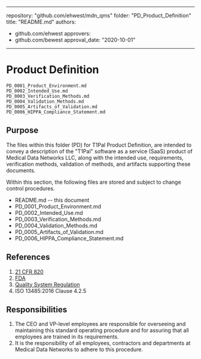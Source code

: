 ---
repository: "github.com/ehwest/mdn_qms"
folder: "PD_Product_Definition"
title: "README.md"
authors:
- github.com/ehwest
approvers:
- github.com/bewest
approval_date: "2020-10-01"
-----

# Product Definition

```{toctree}
PD_0001_Product_Environment.md
PD_0002_Intended_Use.md
PD_0003_Verification_Methods.md
PD_0004_Validation_Methods.md
PD_0005_Artifacts_of_Validation.md
PD_0006_HIPPA_Compliance_Statement.md
```

## Purpose

The files within this folder (PD) for T1Pal Product Definition, are intended to convey
a description of the "T1Pal" software as a service (SaaS) product of Medical Data Networks LLC, along with the intended use, requirements, verification methods, validation of methods, and artifacts supporting these documents.

Within this section, the following files are stored and subject to change control procedures.

 + README.md -- this document
 + PD_0001_Product_Environment.md
 + PD_0002_Intended_Use.md
 + PD_0003_Verification_Methods.md
 + PD_0004_Validation_Methods.md
 + PD_0005_Artifacts_of_Validation.md
 + PD_0006_HIPPA_Compliance_Statement.md


## References

1. [21 CFR 820](https://www.accessdata.fda.gov/scripts/cdrh/cfdocs/cfcfr/CFRSearch.cfm?CFRPart=820&amp;showFR=1&amp;subpartNode=21:8.0.1.1.12.13)
2. [FDA](https://www.accessdata.fda.gov/scripts/cdrh/cfdocs/cfcfr/CFRSearch.cfm?CFRPart=820&amp;showFR=1&amp;subpartNode=21:8.0.1.1.12.13)
3.  [Quality System Regulation](https://www.accessdata.fda.gov/scripts/cdrh/cfdocs/cfcfr/CFRSearch.cfm?CFRPart=820&amp;showFR=1&amp;subpartNode=21:8.0.1.1.12.13)
4. ISO 13485:2016 Clause 4.2.5

## Responsibilities

1. The CEO and VP-level employees are responsible for overseeing and maintaining this standard operating procedure and for assuring that all employees are trained in its requirements.
2. It is the responsibility of all employees, contractors and departments at Medical Data Networks to adhere to this procedure.
